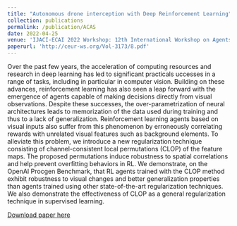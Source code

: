 ```yaml
---
title: "Autonomous drone interception with Deep Reinforcement Learning"
collection: publications
permalink: /publication/ACAS
date: 2022-04-25
venue: 'IJACI-ECAI 2022 Workshop: 12th International Workshop on Agents in Traffic and Transportation'
paperurl: 'http://ceur-ws.org/Vol-3173/8.pdf'
---
```

Over the past few years, the acceleration of computing resources and research in deep learning has led to significant practicals uccesses in a range of tasks, including in particular in computer vision. Building on these advances, reinforcement learning has also seen a leap forward with the emergence of agents capable of making decisions directly from visual observations. Despite these successes, the over-parametrization of neural architectures leads to memorization of the data used during training and thus to a lack of generalization. Reinforcement learning agents based on visual inputs also suffer from this phenomenon by erroneously correlating rewards with unrelated visual features such as background elements. To alleviate this problem, we introduce a new regularization technique consisting of channel-consistent local permutations (CLOP) of the feature maps. The proposed permutations induce robustness to spatial correlations and help prevent overfitting behaviors in RL. We demonstrate, on the OpenAI Procgen Benchmark, that RL agents trained with the CLOP method exhibit robustness to visual changes and better generalization properties than agents trained using other state-of-the-art regularization techniques. We also demonstrate the effectiveness of CLOP as a general regularization technique in supervised learning. 

[Download paper here](http://ceur-ws.org/Vol-3173/8.pdf)

